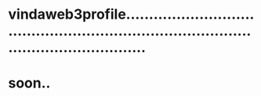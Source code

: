 # vindaweb3profile...............................................................................................................
# soon..
